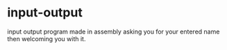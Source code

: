 # input-output
input output program made in assembly asking you for your entered name  then welcoming you with it.
